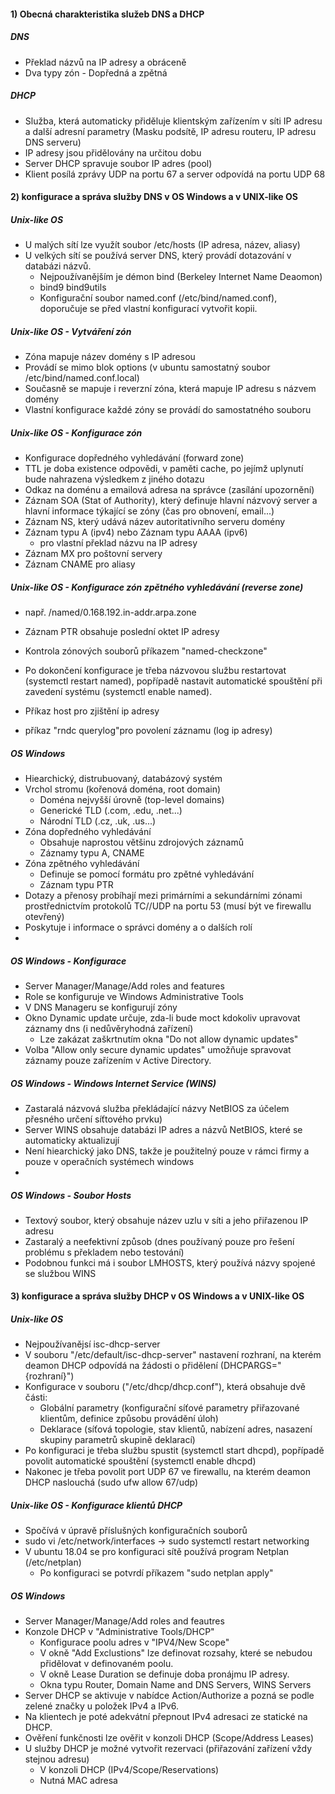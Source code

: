 #### 1) Obecná charakteristika služeb DNS a DHCP

##### DNS
- Překlad názvů na IP adresy a obráceně
- Dva typy zón - Dopředná a zpětná
##### DHCP
 - Služba, která automaticky přiděluje klientským zařízením v síti IP adresu a další adresní parametry (Masku podsítě, IP adresu routeru, IP adresu DNS serveru)
 - IP adresy jsou přidělovány na určitou dobu
 - Server DHCP spravuje soubor IP adres (pool)
 - Klient posílá zprávy UDP na portu 67 a server odpovídá na portu UDP 68

#### 2) konfigurace a správa služby DNS v OS Windows a v UNIX-like OS

##### Unix-like OS
- U malých sítí lze využít soubor /etc/hosts (IP adresa, název, aliasy)
- U velkých sítí se používá server DNS, který provádí dotazování v databázi názvů.
	- Nejpoužívanějším je démon bind (Berkeley Internet Name Deaomon)
	- bind9 bind9utils
	- Konfigurační soubor named.conf (/etc/bind/named.conf), doporučuje se před vlastní konfigurací vytvořit kopii.

##### Unix-like OS - Vytváření zón
- Zóna mapuje název domény s IP adresou
- Provádí se mimo blok options (v ubuntu samostatný soubor /etc/bind/named.conf.local)
- Současně se mapuje i reverzní zóna, která mapuje IP adresu s názvem domény
- Vlastní konfigurace každé zóny se provádí do samostatného souboru

##### Unix-like OS - Konfigurace zón
- Konfigurace dopředného vyhledávání (forward zone)
- TTL je doba existence odpovědi, v paměti cache, po jejímž uplynutí bude nahrazena výsledkem z jiného dotazu
- Odkaz na doménu a emailová adresa na správce (zasílání upozornění)
- Záznam SOA (Stat of Authority), který definuje hlavní názvový server a hlavní informace týkající se zóny (čas pro obnovení, email...)
- Záznam NS, který udává název autoritativního serveru domény
- Záznam typu A (ipv4) nebo Záznam typu AAAA (ipv6)
	- pro vlastní překlad názvu na IP adresy
- Záznam MX pro poštovní servery
- Záznam CNAME pro aliasy

##### Unix-like OS - Konfigurace zón zpětného vyhledávání (reverse zone)
- např. /named/0.168.192.in-addr.arpa.zone
- Záznam PTR obsahuje poslední oktet IP adresy
- Kontrola zónových souborů příkazem "named-checkzone"

- Po dokončení konfigurace je třeba názvovou službu restartovat (systemctl restart named), popřípadě nastavit automatické spouštění při zavedení systému (systemctl enable named).
- Příkaz host pro zjištění ip adresy
- příkaz "rndc querylog"pro povolení záznamu (log ip adresy)

##### OS Windows
- Hiearchický, distrubuovaný, databázový systém
- Vrchol stromu (kořenová doména, root domain)
	- Doména nejvyšší úrovně (top-level domains)
	- Generické TLD (.com, .edu, .net...)
	- Národní TLD (.cz, .uk, .us...)
- Zóna dopředného vyhledávání
	- Obsahuje naprostou většinu zdrojových záznamů
	- Záznamy typu A, CNAME
- Zóna zpětného vyhledávání
	- Definuje se pomocí formátu pro zpětné vyhledávání
	- Záznam typu PTR
- Dotazy a přenosy probíhají mezi primárními a sekundárními zónami prostřednictvím protokolů TC//UDP na portu 53 (musí být ve firewallu otevřený)
- Poskytuje i informace o správci domény a o dalších rolí
- 
##### OS Windows - Konfigurace
- Server Manager/Manage/Add roles and features
- Role se konfiguruje ve Windows Administrative Tools
- V DNS Manageru se konfigurují zóny
- Okno Dynamic update určuje, zda-li bude moct kdokoliv upravovat záznamy dns (i nedůvěryhodná zařízení)
	- Lze zakázat zaškrtnutím okna "Do not allow dynamic updates"
- Volba "Allow only secure dynamic updates" umožňuje spravovat záznamy pouze zařízením v Active Directory.

##### OS Windows - Windows Internet Service (WINS)
- Zastaralá názvová služba překládající názvy NetBIOS za účelem přesného určení síťtového prvku)
- Server WINS obsahuje databázi IP adres a názvů NetBIOS, které se automaticky aktualizují 
- Není hiearchický jako DNS, takže je použitelný pouze v rámci firmy a pouze v operačních systémech windows
- 

##### OS Windows - Soubor Hosts
- Textový soubor, který obsahuje název uzlu v síti a jeho přiřazenou IP adresu
- Zastaralý a neefektivní způsob (dnes používaný pouze pro řešení problému s překladem nebo testování)
- Podobnou funkci má i soubor LMHOSTS, který používá názvy spojené se službou WINS



#### 3) konfigurace a správa služby DHCP v OS Windows a v UNIX-like OS

##### Unix-like OS
- Nejpoužívanějsí isc-dhcp-server
- V souboru "/etc/default/isc-dhcp-server" nastavení rozhraní, na kterém deamon DHCP odpovídá na žádosti o přidělení (DHCPARGS="{rozhraní}")
- Konfigurace v souboru ("/etc/dhcp/dhcp.conf"), která obsahuje dvě části:
	- Globální parametry (konfigurační síťové parametry přiřazované klientům, definice způsobu provádění úloh)
	- Deklarace (síťová topologie, stav klientů, nabízení adres, nasazení skupiny parametrů skupině deklarací)
- Po konfiguraci je třeba službu spustit (systemctl start dhcpd), popřípadě povolit automatické spouštění (systemctl enable dhcpd)
- Nakonec je třeba povolit port UDP 67 ve firewallu, na kterém deamon DHCP naslouchá (sudo ufw allow 67/udp) 

##### Unix-like OS - Konfigurace klientů DHCP
- Spočívá v úpravě příslušných konfiguračních souborů
- sudo vi /etc/network/interfaces -> sudo systemctl restart networking
- V ubuntu 18.04 se pro konfiguraci sítě používá program Netplan (/etc/netplan)
	- Po konfiguraci se potvrdí příkazem "sudo netplan apply"

##### OS Windows
- Server Manager/Manage/Add roles and feautres
- Konzole DHCP v "Administrative Tools/DHCP"
	- Konfigurace poolu adres v "IPV4/New Scope"
	- V okně "Add Exclustions" lze definovat rozsahy, které se nebudou přidělovat v definovaném poolu.
	- V okně Lease Duration se definuje doba pronájmu IP adresy.
	- Okna typu Router, Domain Name and DNS Servers, WINS Servers
- Server DHCP se aktivuje v nabídce Action/Authorize a pozná se podle zelené značky u položek IPv4 a IPv6.
- Na klientech je poté adekvátní přepnout IPv4 adresaci ze statické na DHCP.
- Ověření funkčnosti lze ověřit v konzoli DHCP (Scope/Address Leases)
- U služby DHCP je možné vytvořit rezervaci (přiřazování zařízení vždy stejnou adresu)
	- V konzoli DHCP (IPv4/Scope/Reservations)
	- Nutná MAC adresa